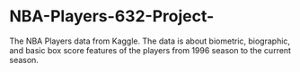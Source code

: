 # NBA-Players-632-Project-
The NBA Players data from Kaggle. The data is about biometric, biographic, and basic box score features of the players from 1996 season to the current season. 
